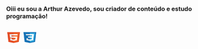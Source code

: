 ### Oiii eu sou a Arthur Azevedo, sou criador de conteúdo e estudo programação!


<div style="display: inline_block"><br>
<img align="center" alt="Arthur-HTML" height="30" width="40" src="https://raw.githubusercontent.com/devicons/devicon/master/icons/html5/html5-original.svg">
<img align="center" alt="Arthur-CSS" height="30" width="40" src="https://raw.githubusercontent.com/devicons/devicon/master/icons/css3/css3-original.svg">

</div>

